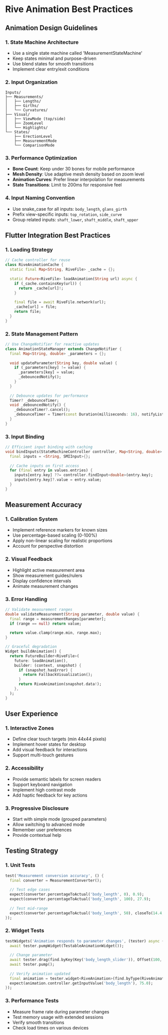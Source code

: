 # Rive Animation Best Practices

## Animation Design Guidelines

### 1. State Machine Architecture
- Use a single state machine called 'MeasurementStateMachine'
- Keep states minimal and purpose-driven
- Use blend states for smooth transitions
- Implement clear entry/exit conditions

### 2. Input Organization
```
Inputs/
├── Measurements/
│   ├── Lengths/
│   ├── Girths/
│   └── Curvatures/
├── Visual/
│   ├── ViewMode (top/side)
│   ├── ZoomLevel
│   └── Highlights/
└── States/
    ├── ErectionLevel
    ├── MeasurementMode
    └── ComparisonMode
```

### 3. Performance Optimization
- **Bone Count**: Keep under 30 bones for mobile performance
- **Mesh Density**: Use adaptive mesh density based on zoom level
- **Animation Curves**: Prefer linear interpolation for measurements
- **State Transitions**: Limit to 200ms for responsive feel

### 4. Input Naming Convention
- Use snake_case for all inputs: `body_length`, `glans_girth`
- Prefix view-specific inputs: `top_rotation`, `side_curve`
- Group related inputs: `shaft_lower`, `shaft_middle`, `shaft_upper`

## Flutter Integration Best Practices

### 1. Loading Strategy
```dart
// Cache controller for reuse
class RiveAnimationCache {
  static final Map<String, RiveFile> _cache = {};
  
  static Future<RiveFile> loadAnimation(String url) async {
    if (_cache.containsKey(url)) {
      return _cache[url]!;
    }
    
    final file = await RiveFile.network(url);
    _cache[url] = file;
    return file;
  }
}
```

### 2. State Management Pattern
```dart
// Use ChangeNotifier for reactive updates
class AnimationStateManager extends ChangeNotifier {
  final Map<String, double> _parameters = {};
  
  void updateParameter(String key, double value) {
    if (_parameters[key] != value) {
      _parameters[key] = value;
      _debouncedNotify();
    }
  }
  
  // Debounce updates for performance
  Timer? _debounceTimer;
  void _debouncedNotify() {
    _debounceTimer?.cancel();
    _debounceTimer = Timer(const Duration(milliseconds: 16), notifyListeners);
  }
}
```

### 3. Input Binding
```dart
// Efficient input binding with caching
void bindInputs(StateMachineController controller, Map<String, double> values) {
  final inputs = <String, SMIInput>{};
  
  // Cache inputs on first access
  for (final entry in values.entries) {
    inputs[entry.key] ??= controller.findInput<double>(entry.key);
    inputs[entry.key]?.value = entry.value;
  }
}
```

## Measurement Accuracy

### 1. Calibration System
- Implement reference markers for known sizes
- Use percentage-based scaling (0-100%)
- Apply non-linear scaling for realistic proportions
- Account for perspective distortion

### 2. Visual Feedback
- Highlight active measurement area
- Show measurement guides/rulers
- Display confidence intervals
- Animate measurement changes

### 3. Error Handling
```dart
// Validate measurement ranges
double validateMeasurement(String parameter, double value) {
  final range = measurementRanges[parameter];
  if (range == null) return value;
  
  return value.clamp(range.min, range.max);
}

// Graceful degradation
Widget buildAnimation() {
  return FutureBuilder<RiveFile>(
    future: loadAnimation(),
    builder: (context, snapshot) {
      if (snapshot.hasError) {
        return FallbackVisualization();
      }
      return RiveAnimation(snapshot.data!);
    },
  );
}
```

## User Experience

### 1. Interactive Zones
- Define clear touch targets (min 44x44 pixels)
- Implement hover states for desktop
- Add visual feedback for interactions
- Support multi-touch gestures

### 2. Accessibility
- Provide semantic labels for screen readers
- Support keyboard navigation
- Implement high contrast mode
- Add haptic feedback for key actions

### 3. Progressive Disclosure
- Start with simple mode (grouped parameters)
- Allow switching to advanced mode
- Remember user preferences
- Provide contextual help

## Testing Strategy

### 1. Unit Tests
```dart
test('Measurement conversion accuracy', () {
  final converter = MeasurementConverter();
  
  // Test edge cases
  expect(converter.percentageToActual('body_length', 0), 0.9);
  expect(converter.percentageToActual('body_length', 100), 27.9);
  
  // Test mid-range
  expect(converter.percentageToActual('body_length', 50), closeTo(14.4, 0.1));
});
```

### 2. Widget Tests
```dart
testWidgets('Animation responds to parameter changes', (tester) async {
  await tester.pumpWidget(TestableAnimationWidget());
  
  // Change parameter
  await tester.drag(find.byKey(Key('body_length_slider')), Offset(100, 0));
  await tester.pump();
  
  // Verify animation updated
  final animation = tester.widget<RiveAnimation>(find.byType(RiveAnimation));
  expect(animation.controller.getInputValue('body_length'), 75.0);
});
```

### 3. Performance Tests
- Measure frame rate during parameter changes
- Test memory usage with extended sessions
- Verify smooth transitions
- Check load times on various devices